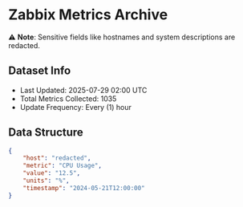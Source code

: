 # Zabbix Metrics Archive

⚠️ **Note**: Sensitive fields like hostnames and system descriptions are redacted.

## Dataset Info
- Last Updated: 2025-07-29 02:00 UTC
- Total Metrics Collected: 1035
- Update Frequency: Every (1) hour

## Data Structure
```json
{
    "host": "redacted",
    "metric": "CPU Usage",
    "value": "12.5",
    "units": "%",
    "timestamp": "2024-05-21T12:00:00"
}
```
